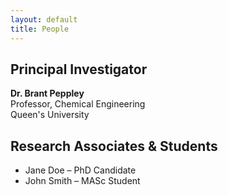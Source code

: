 ```yaml
---
layout: default
title: People
---
```


## Principal Investigator

**Dr. Brant Peppley**  
Professor, Chemical Engineering  
Queen's University

## Research Associates & Students

- Jane Doe – PhD Candidate
- John Smith – MASc Student
